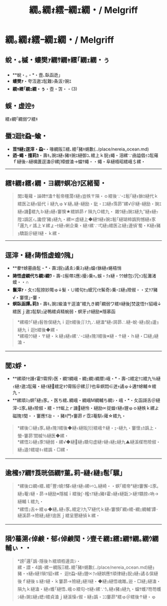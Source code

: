 ﻿---
categories:
- 繝｢繝ｳ繧ｹ繧ｿ繝ｼ
layout: monster
origin:
  class: Mammalia
  common_en: Platypus
  common_ja: 繧ｫ繝｢繝弱ワ繧ｷ
  family: Ornithorhynchidae
  order: Monotremata
  scientific: Ornithorhynchus anatinus
tag_slugs:
- kuukan
- mizu
- henseiju
- nereia-ocean
tags:
- 遨ｺ髢・
- 豌ｴ
- 螟臥函迯｣
- 繝阪Ξ繧､繧｢豬ｷ蜴・
title: 繝｡繝ｫ繧ｰ繝ｪ繝・/ Melgriff
---

# 繝｡繝ｫ繧ｰ繝ｪ繝・/ Melgriff

## 蛻・｡槭・螻樊ｧ繝ｻ繝ｬ繧｢繝ｪ繝・ぅ
* **蛻・｡・*・壼､臥函迯｣
* **螻樊ｧ**・夸沍遨ｺ髢難ｼ条汳ｧ豌ｴ
* **繝ｬ繧｢繝ｪ繝・ぅ**・壺・笘・・(3)

## 蜈・虚迚ｩ
繧ｫ繝｢繝弱ワ繧ｷ

## 蜃ｺ迴ｾ蝨ｰ蝓・
* **荳ｻ縺ｪ逕滓・蝨ｰ**・喙繝阪Ξ繧､繧｢豬ｷ蜴歉(../place/nereia_ocean.md)
* **迺ｰ蠅・擅莉ｶ**・壽ｷ｡豌ｴ縺ｨ豬ｷ豌ｴ縺御ｺ､繧上ｋ貎ｮ蠅・沺縲∵凾謚倡ｩｺ髢薙ｆ縺後∩縺檎匱逕溘＠縲∫樟螳溘→蟷ｻ蠅・・蠅・阜縺梧昭繧峨＄縲・

---

## 繧ｷ繝ｫ繧ｨ繝・ヨ繝ｻ螟冶ｦ区緒蜀・
> 閭ｴ菴薙・譟碑ｻ溘↑髱帝橿濶ｲ縺ｮ豈帙〒隕・ｏ繧後∵ｰｴ髱｢縺ｫ貅ｶ縺代ｋ繧医≧縺ｫ貊代ｉ縺九ゅ￥縺｡縺ｰ縺励・豼・ｴｺ縺ｫ霈昴″縲√＠縺ｰ縺励・豌ｴ縺ｫ譏繧九ｂ縺ｮ縺ｨ窶懊★繧娯昴ｒ隕九○繧九・ 
> 雜ｳ縺ｮ豌ｴ縺九″縺ｫ縺ｯ陞ｺ譌区ｨ｡讒倥′豬ｮ縺九・縲∝虚縺上◆縺ｳ縺ｫ豌ｴ髱｢縺瑚楴譌狗憾縺ｫ豕｢邏九ｒ謠上￥縲ょｰｾ縺ｯ蜊企乗・縺ｧ縲∵弌縺ｮ繧医≧縺ｪ邊偵′蜀・Κ縺ｫ豬ｮ驕翫＠縺ｦ縺・ｋ縲・

---

## 逕滓・縺ｨ陦悟虚蝗ｳ隗｣
* **豢ｻ蜍墓凾髢・*・壽ｺ貎ｮ譎ゑｼ乗ｽｮ縺ｮ蟷ｲ貅縺ｫ蜷梧悄
* **陦悟虚繝代ち繝ｼ繝ｳ**・壽ｰｴ髫帶ｽ應ｼ擾ｼ乗ｬ｡蜈・ｸｫ縺・ｳｳ蜍包ｼ冗ｩｺ髢灘渚蟆・・∩
* **鬟滓ｧ**・夂ｩｺ髢捺妙陬ゅ↓髮・∪繧句ｾｮ蟆冗ｲｾ髴奇ｼ乗ｰｴ縺ｮ險俶・・丈ｹｱ豬√・窶懷｣ｰ窶・
* **螟臥函譚｡莉ｶ**・壽ｷ｡豌ｴ蝓溘〒逕溘″繧九き繝｢繝弱ワ繧ｷ縺後∫焚逡悟ｹｲ貂峨↓繧医ｊ遨ｺ髢馴ｭ泌鴨繧貞精蜿弱・螟牙ｮｹ縺励※隱慕函

> *縲梧ｳ｢縺ｮ髫咎俣縺九ｉ迴ｾ繧後∬ｦ九∴縺溘°縺ｨ諤昴∴縺ｰ蛻･縺ｮ貎ｮ逶ｮ縺九ｉ迴ｾ繧後◆縲・  
> *縲梧ｳｳ縺・〒縺・ｋ縺ｮ縺ｫ縲∵ｰｴ縺ｫ隗ｦ繧後※縺・↑縺・ｈ縺・□縺｣縺溘・

---

## 閭ｽ蜉・
* **縲頑ｹｾ譖ｲ霍ｳ霄搾ｼ医・繝ｳ繝峨・繝ｪ繝ｼ繝暦ｼ峨・*・壽ｰｴ繧定ｹｴ繧九％縺ｨ縺ｧ遨ｺ髢薙・縺ｲ縺繧定ｷｳ霄阪＠縲∬ｦ也阜螟悶∈迸ｬ譎ゅ↓遘ｻ蜍輔☆繧九・
* **縲頑ｽｮ螟｢縺ｮ豕｡・医ち繧､繝峨・繝峨Μ繝輔ち繝ｼ・峨・*・夂函謌舌＠縺滓ｰｴ豕｡縺ｫ險俶・繧・ｹｻ蜒上ｒ譏縺怜・縺励∝捉蝗ｲ縺ｫ貍ゅｏ縺帙ｋ縲よ磁隗ｦ閠・・窶應ｻ冶・・豬ｷ鬥ｬ窶昴ｒ霑ｽ菴馴ｨ薙☆繧九・

> *縲後◎縺ｮ豕｡縺ｫ隗ｦ繧後◆縺ｨ縺阪∫衍繧峨↑縺・ｪｰ縺九・窶懷ｮｶ譌上・螢ｰ窶昴′閨槭％縺医◆縲・  
> *縲悟ｽｼ縺ｮ豕ｳ縺弱・縲√◆縺縺ｮ驕句虚縺ｧ縺ｯ縺ｪ縺九▲縺溪楳笏險俶・縺ｮ邉ｸ繧堤ｷｨ繧譌・□縲・

---

## 逾櫁ｩｱ繝ｻ莨晄価繝ｻ菫｡莉ｰ縺ｨ縺ｮ髢｢騾｣
> *縲後ロ繝ｬ繧､繧｢豐ｿ蟯ｸ驛ｨ縺ｧ縺ｯ縲∽ｺ｡縺崎・・螟｢繧帝°縺ｶ窶懈ｰｴ豕｡縺ｮ菴ｿ縺・昴→縺励※隱槭ｉ繧後∫･櫁ｩｱ縺ｮ豬ｷ霍ｯ縺ｫ縺翫＞縺ｦ驕捺ｨ吶→縺輔ｌ繧九・  
> *縲悟ｭ舌←繧ゅ◆縺｡縺ｯ豕｡繧定ｦ九▽縺代ｋ縺ｨ窶懊Γ繝ｫ繧ｰ繝ｪ繝輔′譚･縺溪昴→險縺｣縺ｦ逾医ｊ繧呈懇縺偵ｋ縲・

---

## 隕ｳ蟇溯ｨ倬鹸・郁ｨ倬鹸閠・ｼ壹そ繝ｪ繧ｪ繝ｻ繝｡繝ｳ繝輔ぃ・・

> *謗｢邏｢譌･隱後ｈ繧頑栢邊具ｼ・  
> 縲・譛・4譌･縲ー繝阪Ξ繧､繧｢豬ｷ蜴歉(../place/nereia_ocean.md)縺ｮ豬・ｬ縺ｫ縺ｦ隕ｳ貂ｬ縲・ 
> 迴ｾ蝨ｰ縺ｮ貍∝ｸｫ縺娯應ｻ頑律縺ｮ貎ｮ縺ｯ譎る俣縺後ｆ縺後ｓ縺ｧ縺・ｋ窶昴→險縺｣縺ｦ縺・◆縺ｮ縺悟魂雎｡逧・□縺｣縺溘・ 
> 隕九ｋ縺溘・縺ｫ蠖｢縺悟､峨ｏ繧句ｰｾ縺ｨ縲∵ｳ｡縺ｫ豬ｮ縺九・蟷ｻ蠖ｱ笏笏蠖ｼ縺ｯ豌ｴ縺ｮ蟋ｿ繧貞溘ｊ縺溪懆ｨ俶・縺ｮ譌・ｺｺ窶昴°繧ゅ＠繧後↑縺・ゅ